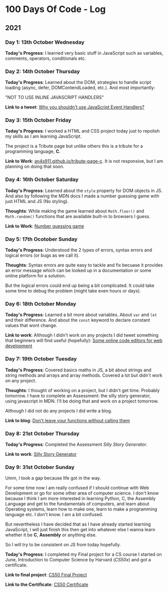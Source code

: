 # 100 Days Of Code - Log

## 2021

### Day 1: 13th October Wednesday

**Today's Progress**: I learned very basic stuff in JavaScript such as variables, comments, operators, conditionals etc.

### Day 2: 14th October Thursday

**Today's Progress**: Learned about the DOM, strategies to handle script loading (async, defer, DOMContendLoaded, etc.). And most importantly: 

"NOT TO USE INLINE JAVASCRIPT HANDLERS"

**Link to a tweet**: [Why you shouldn't use JavaScript Event Handlers?](https://twitter.com/an4s911/status/1448726492767301640)

### Day 3: 15th October Friday

**Today's Progress**: I worked a HTML and CSS project today just to repolish my skills as I am learning JavaScript. 

The project is a Tribute page but unlike others this is a tribute for a programming language, **C**.

**Link to Work**: [an4s911.github.io/tribute-page-c](https://an4s911.github.io/tribute-page-c). It is not responsive, but I am planning on doing that soon.

### Day 4: 16th October Saturday

**Today's Progress**: Learned about the `style` property for DOM objects in JS. And also by following the MDN docs I made a number guessing game with just HTML and JS (No styling).

**Thoughts**: While making the game learned about `Math.floor()` and `Math.random()` functions that are available built-in to browsers I guess.

**Link to Work**: [Number guessing game](https://an4s911.github.io/projects/number-guessing-game)

### Day 5: 17th Ocotober Sunday

**Today's Progress**: Understood the 2 types of errors, syntax errors and logical errors (or bugs as we call it).

**Thoughts**: Syntax errors are quite easy to tackle and fix becuase it provides an error message which can be looked up in a documentation or some online platform for a solution. 

But the logical errors could end up being a bit complicated. It could take some time to debug the problem (might take even hours or days). 

### Day 6: 18th October Monday

**Today's Progress**: Learned a bit more about variables. About `var` and `let` and their difference. And about the `const` keyword to declare constant values that wont change.

**Link to work**: Although I didn't work on any projects I did tweet something that beginners will find useful (hopefully): [Some online code editors for web development](https://twitter.com/an4s911/status/1450145042446827528?s=20https://twitter.com/)

### Day 7: 19th October Tuesday

**Today's Progress**: Covered basics maths in JS, a bit about strings and string methods and arrays and array methods. Covered a lot but didn't work on any project.

**Thoughts**: I thought of working on a project, but I didn't get time. Probably tomorrow. I have to complete an Assessment: the silly story generator, using javascript in MDN. I'll be doing that and work on a project tomorrow.

Although I did not do any projects I did write a blog. 

**Link to blog**: [Don't leave your functions without calling them](https://blog.anasbasheer.tech/dont-leave-your-functions)

### Day 8: 21st October Thursday

**Today's Progress**: Completed the Assessment *Silly Story Generator*.

**Link to work**: [Silly Story Generator](an4s911.github.com/projects/silly-story-generator/)

### Day 9: 31st October Sunday

Umm, I took a gap because life got in the way. 

For some time now I am really confused if I should continue with Web Development or go for some other area of computer science. I don't know because I think I am more interested in learning Python, C, the Assembly Language and get to the fundamentals of computers, and learn about Operating systems, learn how to make one, learn to make a programming language etc. I don't know. I am a bit confused.

But nevertheless I have decided that as I have already started learning JavaScript, I will just finish this then get into whatever else I wanna learn whether it be **C**, **Assembly** or anything else. 

So I will try to be consistent on JS from today hopefully.

**Today's Progress**: I completed my Final project for a CS course I started on June, Introduction to Computer Science by Harvard (*CS50x*) and got a certificate.

**Link to final project**: [CS50 Final Project](https://github.com/an4s911/cs50-final-project)

**Link to the Certificate**: [CS50 Certificate](https://certificates.cs50.io/e2a09a0a-599f-49d3-8f93-2e4240f8fed1)



<!-- **Thoughts:** I really struggled with CSS, but, overall, I feel like I am slowly getting better at it. Canvas is still new for me, but I managed to figure out some basic functionality. -->

<!-- 
### Day 0: February 30, 2016 (Example 1)
##### (delete me or comment me out)

**Today's Progress**: Fixed CSS, worked on canvas functionality for the app.

**Thoughts:** I really struggled with CSS, but, overall, I feel like I am slowly getting better at it. Canvas is still new for me, but I managed to figure out some basic functionality.

**Link to work:** [Calculator App](http://www.example.com)

### Day 0: February 30, 2016 (Example 2)
##### (delete me or comment me out)

**Today's Progress**: Fixed CSS, worked on canvas functionality for the app.

**Thoughts**: I really struggled with CSS, but, overall, I feel like I am slowly getting better at it. Canvas is still new for me, but I managed to figure out some basic functionality.

**Link(s) to work**: [Calculator App](http://www.example.com)


### Day 1: June 27, Monday

**Today's Progress**: I've gone through many exercises on FreeCodeCamp.

**Thoughts** I've recently started coding, and it's a great feeling when I finally solve an algorithm challenge after a lot of attempts and hours spent.

**Link(s) to work**
1. [Find the Longest Word in a String](https://www.freecodecamp.com/challenges/find-the-longest-word-in-a-string)
2. [Title Case a Sentence](https://www.freecodecamp.com/challenges/title-case-a-sentence -->
